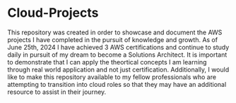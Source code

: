 # Cloud-Projects
This repository was created in order to showcase and document the AWS projects I have completed in the pursuit of knowledge and growth. As of June 25th, 2024 I have achieved 3 AWS certifications and continue to study daily in pursuit of my dream to become a Solutions Architect. It is important to demonstrate that I can apply the theortical concepts I am learning through real world application and not just certification. Additionally, I would like to make this repository available to my fellow professionals who are attempting to transition into cloud roles so that they may have an additional resource to assist in their journey.   
